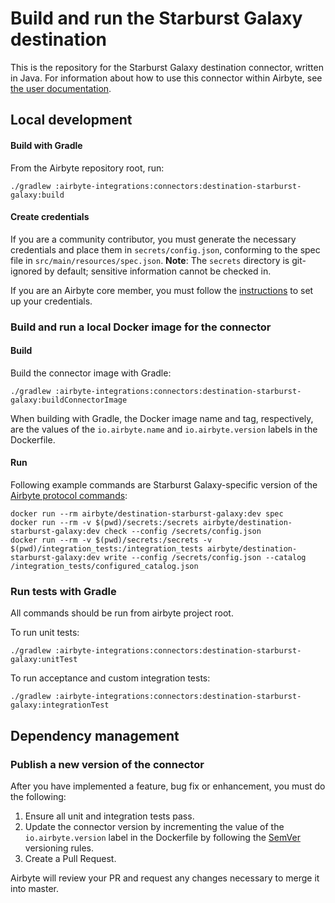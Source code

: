 # Build and run the Starburst Galaxy destination

This is the repository for the Starburst Galaxy destination connector, written in Java.
For information about how to use this connector within Airbyte, see [the user documentation](https://docs.airbyte.com/integrations/destinations/starburst-galaxy).

## Local development

#### Build with Gradle

From the Airbyte repository root, run:
```
./gradlew :airbyte-integrations:connectors:destination-starburst-galaxy:build
```

#### Create credentials

If you are a community contributor, you must generate the necessary credentials and place them in `secrets/config.json`, conforming to the spec file in `src/main/resources/spec.json`.
**Note**: The `secrets` directory is git-ignored by default; sensitive information cannot be checked in.

If you are an Airbyte core member, you must follow the [instructions](https://docs.airbyte.com/connector-development#using-credentials-in-ci) to set up your credentials.

### Build and run a local Docker image for the connector

#### Build

Build the connector image with Gradle:
```
./gradlew :airbyte-integrations:connectors:destination-starburst-galaxy:buildConnectorImage
```
When building with Gradle, the Docker image name and tag, respectively, are the values of the `io.airbyte.name` and `io.airbyte.version` labels in
the Dockerfile.

#### Run

Following example commands are Starburst Galaxy-specific version of the [Airbyte protocol commands](https://docs.airbyte.com/understanding-airbyte/airbyte-protocol):  
```
docker run --rm airbyte/destination-starburst-galaxy:dev spec
docker run --rm -v $(pwd)/secrets:/secrets airbyte/destination-starburst-galaxy:dev check --config /secrets/config.json
docker run --rm -v $(pwd)/secrets:/secrets -v $(pwd)/integration_tests:/integration_tests airbyte/destination-starburst-galaxy:dev write --config /secrets/config.json --catalog /integration_tests/configured_catalog.json
```

### Run tests with Gradle

All commands should be run from airbyte project root. 

To run unit tests:
```
./gradlew :airbyte-integrations:connectors:destination-starburst-galaxy:unitTest
```
To run acceptance and custom integration tests:
```
./gradlew :airbyte-integrations:connectors:destination-starburst-galaxy:integrationTest
```

## Dependency management

### Publish a new version of the connector

After you have implemented a feature, bug fix or enhancement, you must do the following:

1. Ensure all unit and integration tests pass.
2. Update the connector version by incrementing the value of the `io.airbyte.version` label in the Dockerfile by following the [SemVer](https://semver.org/) versioning rules.
3. Create a Pull Request.

Airbyte will review your PR and request any changes necessary to merge it into master.
